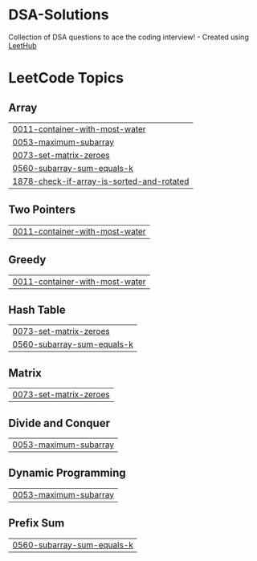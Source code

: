 # DSA-Solutions
Collection of DSA questions to ace the coding interview! - Created using [LeetHub](https://github.com/QasimWani/LeetHub)

<!---LeetCode Topics Start-->
# LeetCode Topics
## Array
|  |
| ------- |
| [0011-container-with-most-water](https://github.com/makkarVITVellore/DSA-Solutions/tree/master/0011-container-with-most-water) |
| [0053-maximum-subarray](https://github.com/makkarVITVellore/DSA-Solutions/tree/master/0053-maximum-subarray) |
| [0073-set-matrix-zeroes](https://github.com/makkarVITVellore/DSA-Solutions/tree/master/0073-set-matrix-zeroes) |
| [0560-subarray-sum-equals-k](https://github.com/makkarVITVellore/DSA-Solutions/tree/master/0560-subarray-sum-equals-k) |
| [1878-check-if-array-is-sorted-and-rotated](https://github.com/makkarVITVellore/DSA-Solutions/tree/master/1878-check-if-array-is-sorted-and-rotated) |
## Two Pointers
|  |
| ------- |
| [0011-container-with-most-water](https://github.com/makkarVITVellore/DSA-Solutions/tree/master/0011-container-with-most-water) |
## Greedy
|  |
| ------- |
| [0011-container-with-most-water](https://github.com/makkarVITVellore/DSA-Solutions/tree/master/0011-container-with-most-water) |
## Hash Table
|  |
| ------- |
| [0073-set-matrix-zeroes](https://github.com/makkarVITVellore/DSA-Solutions/tree/master/0073-set-matrix-zeroes) |
| [0560-subarray-sum-equals-k](https://github.com/makkarVITVellore/DSA-Solutions/tree/master/0560-subarray-sum-equals-k) |
## Matrix
|  |
| ------- |
| [0073-set-matrix-zeroes](https://github.com/makkarVITVellore/DSA-Solutions/tree/master/0073-set-matrix-zeroes) |
## Divide and Conquer
|  |
| ------- |
| [0053-maximum-subarray](https://github.com/makkarVITVellore/DSA-Solutions/tree/master/0053-maximum-subarray) |
## Dynamic Programming
|  |
| ------- |
| [0053-maximum-subarray](https://github.com/makkarVITVellore/DSA-Solutions/tree/master/0053-maximum-subarray) |
## Prefix Sum
|  |
| ------- |
| [0560-subarray-sum-equals-k](https://github.com/makkarVITVellore/DSA-Solutions/tree/master/0560-subarray-sum-equals-k) |
<!---LeetCode Topics End-->